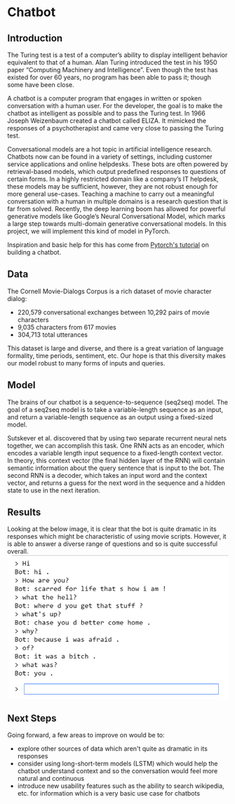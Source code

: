 # Chatbot
## Introduction

The	Turing	test	is	a	test	of	a	computer’s	ability	to	display	intelligent	behavior equivalent	to	that	of	a	human.	Alan	Turing	introduced	the	test in	his	1950	paper “Computing	Machinery	and	Intelligence”.	Even	though	the	test	has	existed	for	over	60	years,	no	program	has	been	able	to	pass	it; though	some	have	been	close.	

A	chatbot	is	a	computer	program	that	engages	in	written or	spoken	conversation	with	a	human	user.	For	the	developer,	the	goal	is	to	make	the	chatbot	as	intelligent as	possible	and	to	pass	the	Turing	test.	In	1966	Joseph	Weizenbaum	created	a	chatbot called	ELIZA.	It	mimicked	the	responses	of	a	psychotherapist	and	came	very	close	to	passing	the	Turing	test.

Conversational models are a hot topic in artificial intelligence research. Chatbots now can be found in a variety of settings, including customer service applications and online helpdesks. These bots are often powered by retrieval-based models, which output predefined responses to questions of certain forms. In a highly restricted domain like a company’s IT helpdesk, these models may be sufficient, however, they are not robust enough for more general use-cases. Teaching a machine to carry out a meaningful conversation with a human in multiple domains is a research question that is far from solved. Recently, the deep learning boom has allowed for powerful generative models like Google’s Neural Conversational Model, which marks a large step towards multi-domain generative conversational models. In this project, we will implement this kind of model in PyTorch.

Inspiration and basic help for this has come from [Pytorch's tutorial](https://pytorch.org/tutorials/beginner/chatbot_tutorial.html) on building a chatbot.

## Data
The Cornell Movie-Dialogs Corpus is a rich dataset of movie character dialog:

- 220,579 conversational exchanges between 10,292 pairs of movie characters
- 9,035 characters from 617 movies
- 304,713 total utterances

This dataset is large and diverse, and there is a great variation of language formality, time periods, sentiment, etc. Our hope is that this diversity makes our model robust to many forms of inputs and queries.

## Model

The brains of our chatbot is a sequence-to-sequence (seq2seq) model. The goal of a seq2seq model is to take a variable-length sequence as an input, and return a variable-length sequence as an output using a fixed-sized model.

Sutskever et al. discovered that by using two separate recurrent neural nets together, we can accomplish this task. One RNN acts as an encoder, which encodes a variable length input sequence to a fixed-length context vector. In theory, this context vector (the final hidden layer of the RNN) will contain semantic information about the query sentence that is input to the bot. The second RNN is a decoder, which takes an input word and the context vector, and returns a guess for the next word in the sequence and a hidden state to use in the next iteration.

## Results

Looking at the below image, it is clear that the bot is quite dramatic in its responses which might be characteristic of using movie scripts. However, it is able to answer a diverse range of questions and so is quite successful overall.
![example chat](example_chat.png)

## Next Steps
Going forward, a few areas to improve on would be to:
- explore other sources of data which aren't quite as dramatic in its responses
- consider using long-short-term models (LSTM) which would help the chatbot understand context and so the conversation would feel more natural and continuous
- introduce new usability features such as the ability to search wikipedia, etc. for information which is a very basic use case for chatbots
